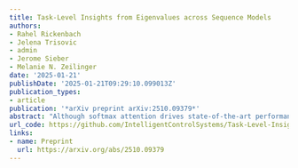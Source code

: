```yaml
---
title: Task-Level Insights from Eigenvalues across Sequence Models
authors:
- Rahel Rickenbach
- Jelena Trisovic
- admin
- Jerome Sieber
- Melanie N. Zeilinger
date: '2025-01-21'
publishDate: '2025-01-21T09:29:10.099013Z'
publication_types:
- article
publication: '*arXiv preprint arXiv:2510.09379*'
abstract: "Although softmax attention drives state-of-the-art performance for sequence models, its quadratic complexity limits scalability, motivating linear alternatives such as state space models (SSMs). While these alternatives improve efficiency, their fundamental differences in information processing remain poorly understood. In this work, we leverage the recently proposed dynamical systems framework to represent softmax, norm and linear attention as dynamical systems, enabling a structured comparison with SSMs by analyzing their respective eigenvalue spectra. Since eigenvalues capture essential aspects of dynamical system behavior, we conduct an extensive empirical analysis across diverse sequence models and benchmarks. We first show that eigenvalues influence essential aspects of memory and long-range dependency modeling, revealing spectral signatures that align with task requirements. Building on these insights, we then investigate how architectural modifications in sequence models impact both eigenvalue spectra and task performance. This correspondence further strengthens the position of eigenvalue analysis as a principled metric for interpreting, understanding, and ultimately improving the capabilities of sequence models."
url_code: https://github.com/IntelligentControlSystems/Task-Level-Insights-from-Eigenvalues-across-Sequence-Models
links:
- name: Preprint
  url: https://arxiv.org/abs/2510.09379
---
```

